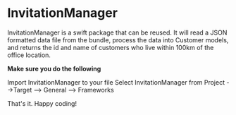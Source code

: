 # InvitationManager

InvitationManager is a swift package that can be reused. It will read a JSON formatted data file from the bundle, process the data into Customer models, and returns the id and name of customers who live within 100km of the office location.


******Make sure you do the following******

Import InvitationManager to your file
Select InvitationManager from Project -->Target --> General --> Frameworks

That's it. Happy coding!
